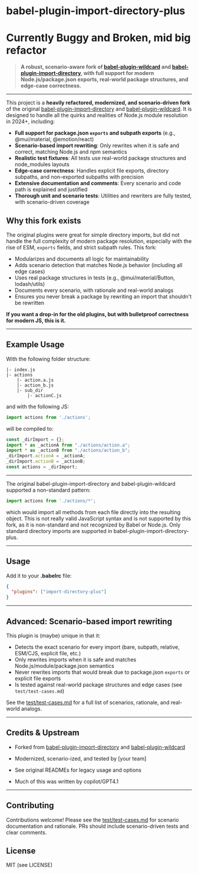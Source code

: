 # babel-plugin-import-directory-plus

# Currently Buggy and Broken, mid big refactor #

> **A robust, scenario-aware fork of [babel-plugin-wildcard](https://github.com/babel-utils/babel-plugin-wildcard) and [babel-plugin-import-directory](https://github.com/59naga/babel-plugin-import-directory), with full support for modern Node.js/package.json exports, real-world package structures, and edge-case correctness.**

---

This project is a **heavily refactored, modernized, and scenario-driven fork** of the original [babel-plugin-import-directory](https://github.com/59naga/babel-plugin-import-directory) and [babel-plugin-wildcard](https://github.com/babel-utils/babel-plugin-wildcard). It is designed to handle all the quirks and realities of Node.js module resolution in 2024+, including:

- **Full support for package.json `exports` and subpath exports** (e.g., @mui/material, @emotion/react)
- **Scenario-based import rewriting**: Only rewrites when it is safe and correct, matching Node.js and npm semantics
- **Realistic test fixtures**: All tests use real-world package structures and node_modules layouts
- **Edge-case correctness**: Handles explicit file exports, directory subpaths, and non-exported subpaths with precision
- **Extensive documentation and comments**: Every scenario and code path is explained and justified
- **Thorough unit and scenario tests**: Utilities and rewriters are fully tested, with scenario-driven coverage

## Why this fork exists

The original plugins were great for simple directory imports, but did not handle the full complexity of modern package resolution, especially with the rise of ESM, `exports` fields, and strict subpath rules. This fork:

- Modularizes and documents all logic for maintainability
- Adds scenario detection that matches Node.js behavior (including all edge cases)
- Uses real package structures in tests (e.g., @mui/material/Button, lodash/utils)
- Documents every scenario, with rationale and real-world analogs
- Ensures you never break a package by rewriting an import that shouldn't be rewritten

**If you want a drop-in for the old plugins, but with bulletproof correctness for modern JS, this is it.**

---

## Example Usage

With the following folder structure:

```
|- index.js
|- actions
    |- action.a.js
    |- action_b.js
    |- sub_dir
        |- actionC.js
```

and with the following JS:

```javascript
import actions from './actions';
```

will be compiled to:

```javascript
const _dirImport = {};
import * as _actionA from "./actions/action.a";
import * as _actionB from "./actions/action_b";
_dirImport.actionA = _actionA;
_dirImport.actionB = _actionB;
const actions = _dirImport;
```

---


The original babel-plugin-import-directory and babel-plugin-wildcard supported a non-standard pattern:

```javascript
import actions from './actions/*';
```

which would import all methods from each file directly into the resulting object. This is not really valid JavaScript syntax and is not supported by this fork, as it is non-standard and not recognized by Babel or Node.js. Only standard directory imports are supported in babel-plugin-import-directory-plus.


---

## Usage

Add it to your **.babelrc** file:

```json
{
  "plugins": ["import-directory-plus"]
}
```

---

## Advanced: Scenario-based import rewriting

This plugin is (maybe) unique in that it:
- Detects the exact scenario for every import (bare, subpath, relative, ESM/CJS, explicit file, etc.)
- Only rewrites imports when it is safe and matches Node.js/module/package.json semantics
- Never rewrites imports that would break due to package.json `exports` or explicit file exports
- Is tested against real-world package structures and edge cases (see `test/test-cases.md`)

See the [test/test-cases.md](./test/test-cases.md) for a full list of scenarios, rationale, and real-world analogs.

---

## Credits & Upstream

- Forked from [babel-plugin-import-directory](https://github.com/59naga/babel-plugin-import-directory) and [babel-plugin-wildcard](https://github.com/babel-utils/babel-plugin-wildcard)
- Modernized, scenario-ized, and tested by [your team]
- See original READMEs for legacy usage and options

- Much of this was written by copilot/GPT4.1

---

## Contributing

Contributions welcome! Please see the [test/test-cases.md](./test/test-cases.md) for scenario documentation and rationale. PRs should include scenario-driven tests and clear comments.

## License

MIT (see LICENSE)
